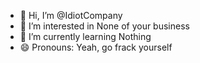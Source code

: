 - 👋 Hi, I’m @IdiotCompany
- 👀 I’m interested in None of your business  
- 🌱 I’m currently learning Nothing
- 😄 Pronouns: Yeah, go frack yourself

